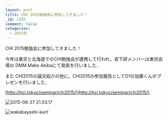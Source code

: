 ```yaml
---
layout: post
title: CHI 2015勉強会に参加してきました！
_id: 1155
comment: false
categories:
  - 2015年
---
```


CHI 2015勉強会に参加してきました！

今年は東京と北海道でのCHI勉強会が連携して行われ，宮下研メンバーは東京会場の DMM.Make Akibaにて発表を行いました．

また CHI2015の論文紹介の他に，CHI2015の参加報告としてD1の加藤くんがプレゼンを行いました．

[http://hci.tokyo/seminar/chi2015/](http://hci.tokyo/seminar/chi2015/)

![2015-06-27 21.03.17](/wp-content/uploads/2015/06/2015-06-27-21.03.17.jpg)

![wakabayashi-kun!](/wp-content/uploads/2015/06/wakabayashi-kun.png)

